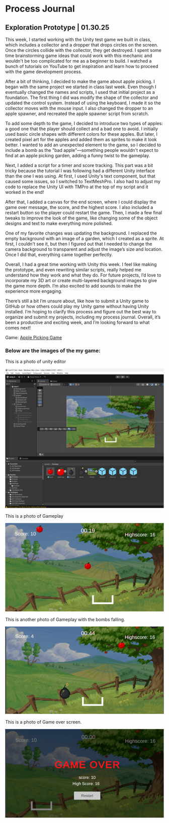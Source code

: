 ﻿# Process Journal

## Exploration Prototype | 01.30.25

This week, I started working with the Unity test game we built in class, which includes a collector and a dropper that drops circles on the screen. Once the circles collide with the collector, they get destroyed. I spent some time brainstorming game ideas that could work with this mechanic and wouldn't be too complicated for me as a beginner to build. I watched a bunch of tutorials on YouTube to get inspiration and learn how to proceed with the game development process.

After a bit of thinking, I decided to make the game about apple picking. I began with the same project we started in class last week. Even though I eventually changed the names and scripts, I used that initial project as a foundation. The first thing I did was modify the shape of the collector and updated the control system. Instead of using the keyboard, I made it so the collector moves with the mouse input. I also changed the dropper to an apple spawner, and recreated the apple spawner script from scratch.

To add some depth to the game, I decided to introduce two types of apples: a good one that the player should collect and a bad one to avoid. I initially used basic circle shapes with different colors for these apples. But later, I created pixel art for the apples and added them as sprites to make it look better. I wanted to add an unexpected element to the game, so I decided to include a bomb as the "bad apple"—something people wouldn't expect to find at an apple picking garden, adding a funny twist to the gameplay.

Next, I added a script for a timer and score tracking. This part was a bit tricky because the tutorial I was following had a different Unity interface than the one I was using. At first, I used Unity's text component, but that caused some issues, so I switched to TextMeshPro. I also had to adjust my code to replace the Unity UI with TMPro at the top of my script and it worked in the end!

After that, I added a canvas for the end screen, where I could display the game over message, the score, and the highest score. I also included a restart button so the player could restart the game. Then, I made a few final tweaks to improve the look of the game, like changing some of the object designs and text to make everything more polished.

One of my favorite changes was updating the background. I replaced the empty background with an image of a garden, which I created as a sprite. At first, I couldn't see it, but then I figured out that I needed to change the camera background to transparent and adjust the image’s size and location. Once I did that, everything came together perfectly.

Overall, I had a great time working with Unity this week. I feel like making the prototype, and even rewriting similar scripts, really helped me understand how they work and what they do. For future projects, I’d love to incorporate my 3D art or create multi-layered background images to give the game more depth. I’m also excited to add sounds to make the experience more engaging.

There’s still a bit I’m unsure about, like how to submit a Unity game to GitHub or how others could play my Unity game without having Unity installed. I’m hoping to clarify this process and figure out the best way to organize and submit my projects, including my process journal. Overall, it’s been a productive and exciting week, and I’m looking forward to what comes next!

Game: [Apple Picking Game](https://github.com/Dorsa-zare/CART315/tree/main/Projects)

### Below are the images of the my game: 

This is a photo of unity editor

![ This is a photo of unity](Media/Unity.png)

This is a photo of Gameplay

![ This is a photo of Gameplay](Media/Game.png)

This is another photo of Gameplay with the bombs falling.

![ This is a photo of Gameplay 2](Media/Game2.png)

This is a photo of Game over screen.

![ This is a photo of Game over screen](Media/Gameover.png)
